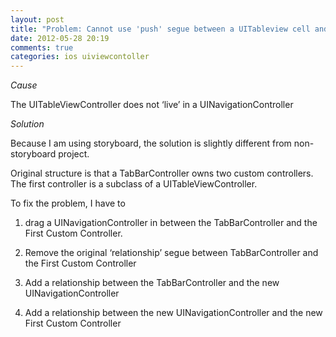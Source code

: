 ```yaml
---
layout: post
title: "Problem: Cannot use 'push' segue between a UITableview cell and another controller"
date: 2012-05-28 20:19
comments: true
categories: ios uiviewcontoller
---
```


*Cause*


The UITableViewController does not ‘live’ in a UINavigationController


*Solution*


Because I am using storyboard, the solution is slightly different from non-storyboard project.


Original structure is that a TabBarController owns two custom controllers. The first controller is a subclass of a UITableViewController.


To fix the problem, I have to 


1) drag a UINavigationController in between the TabBarController and the First Custom Controller.


2) Remove the original ‘relationship’ segue between TabBarController and the First Custom Controller


3) Add a relationship between the TabBarController and the new UINavigationController


4) Add a relationship between the new UINavigationController and the new First Custom Controller

